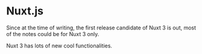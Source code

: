 # Nuxt.js

Since at the time of writing, the first release candidate of Nuxt 3 is out, most of the notes could be for Nuxt 3 only. 

Nuxt 3 has lots of new cool functionalities.
